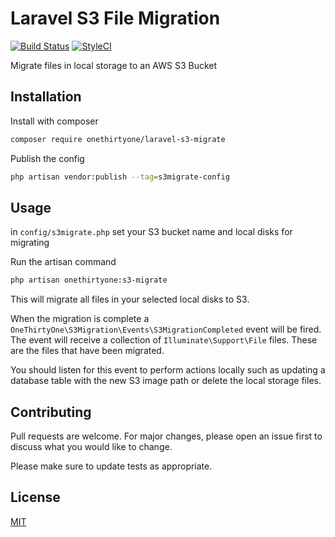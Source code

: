 # Laravel S3 File Migration
[![Build Status](https://travis-ci.org/robbfountain/laravel-s3-migrate.svg?branch=master)](https://travis-ci.org/robbfountain/laravel-s3-migrate) [![StyleCI](https://github.styleci.io/repos/255435601/shield?branch=master)](https://github.styleci.io/repos/255435601)

Migrate files in local storage to an AWS S3 Bucket

## Installation
Install with composer
```bash
composer require onethirtyone/laravel-s3-migrate
```

Publish the config
```bash
php artisan vendor:publish --tag=s3migrate-config
```

## Usage
in `config/s3migrate.php` set your S3 bucket name and local disks for migrating

Run the artisan command
```bash
php artisan onethirtyone:s3-migrate
```
This will migrate all files in your selected local disks to S3.  

When the migration is complete a `OneThirtyOne\S3Migration\Events\S3MigrationCompleted` event will be fired. The event will receive a collection of `Illuminate\Support\File` files. These are the files that have been migrated.

You should listen for this event to perform actions locally such as updating a database table with the new S3 image path or delete the local storage files.

## Contributing
Pull requests are welcome. For major changes, please open an issue first to discuss what you would like to change.

Please make sure to update tests as appropriate.

## License
[MIT](https://choosealicense.com/licenses/mit/)
